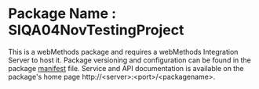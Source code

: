 # Package Name : SIQA04NovTestingProject
This is a webMethods package and requires a webMethods Integration Server to host it. Package versioning and configuration can be found in the package [manifest](./SIQA04NovTestingProject/manifest.v3) file. Service and API documentation is available on the package's home page http://&lt;server&gt;:&lt;port&gt;/&lt;packagename>.